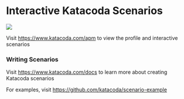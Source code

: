 # Interactive Katacoda Scenarios

[![](http://shields.katacoda.com/katacoda/apm/count.svg)](https://www.katacoda.com/apm "Get your profile on Katacoda.com")

Visit https://www.katacoda.com/apm to view the profile and interactive scenarios

### Writing Scenarios
Visit https://www.katacoda.com/docs to learn more about creating Katacoda scenarios

For examples, visit https://github.com/katacoda/scenario-example
